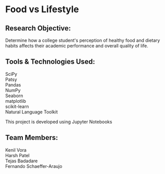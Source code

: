 # Food vs Lifestyle

## Research Objective:

Determine how a college student's perception of healthy food and dietary habits affects their academic performance and overall quality of life.


## Tools & Technologies Used:

SciPy <br>
Patsy <br>
Pandas <br>
NumPy <br>
Seaborn <br>
matplotlib <br>
scikit-learn <br>
Natural Language Toolkit <br>

This project is developed using Jupyter Notebooks <br>


## Team Members:

Kenil Vora <br>
Harsh Patel <br>
Tejas Badadare <br>
Fernando Schaeffer-Araujo <br>